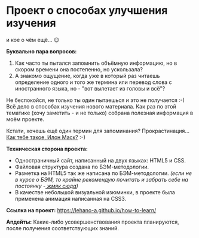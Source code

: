 # Проект о способах улучшения изучения
и кое о чём ещё... 😉

**Буквально пара вопросов:**
1) Как часто ты пытался запомнить объёмную информацию, но в скором времени она постепенно, но ускользала? 
2) А знакомо ощущение, когда уже в который раз читаешь определение одного и того же термина или перевод слова с иностранного языка, но - "вот вылетает из головы и всё"? 

Не беспокойся, не только ты один пытаешься и это не получается :-)
Всё дело в способах изучения нового материала. Как раз по этой тематике (хочу заметить - и не только) собрана полезная информация в моём проекте.

Кстати, хочешь ещё один термин для запоминания? Прокрастинация... [Как тебе такое, Илон Маск?](https://wl-adme.cf.tsp.li/resize/728x/jpg/323/2cc/a3ac535dfe81ea64edbe152557.jpg "Как тебе такое, Илон Маск?") :-)

**Техническая сторона проекта:**
 - Одностраничный сайт, написанный на двух языках: HTML5 и CSS.
 - Файловая структура создана по БЭМ-методологии.
 - Разметка на HTML5 так же написана по БЭМ-методологии.
 *(если не в курсе о БЭМ, то крайне рекомендую почитать и забрать себе на постоянку -[ жмяк сюда](https://ru.bem.info/methodology/ " жмяк сюда"))*
 - В качестве небольшой визуальной изюминки, в проекте была применена анимация написанная на CSS3.

**Ссылка на проект:**
https://lehano-a.github.io/how-to-learn/

**Апдейты:**
Какие-либо усовершенствования проекта планируются, после получения соответствующих знаний.
